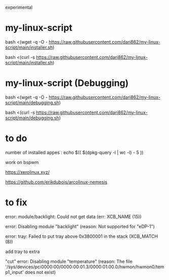 experimental

# my-linux-script

bash <(wget -q -O - https://raw.githubusercontent.com/dari862/my-linux-script/main/installer.sh)

bash <(curl -s https://raw.githubusercontent.com/dari862/my-linux-script/main/installer.sh)

# my-linux-script (Debugging)

bash <(wget -q -O - https://raw.githubusercontent.com/dari862/my-linux-script/main/debugging.sh)

bash <(curl -s https://raw.githubusercontent.com/dari862/my-linux-script/main/debugging.sh)

# to do

number of installed appes : echo $(( $(dpkg-query -l | wc -l) - 5 ))

work on bspwm

https://xerolinux.xyz/

https://github.com/erikdubois/arcolinux-nemesis

# to fix

error: module/backlight: Could not get data (err: XCB_NAME (15))

error: Disabling module "backlight" (reason: Not supported for "eDP-1")

error: tray: Failed to put tray above 0x3800001 in the stack (XCB_MATCH (8))

add tray to extra

"cut" error: Disabling module "temperature" (reason: The file '/sys/devices/pci0000:00/0000:00:01.3/0000:01:00.0/hwmon/hwmon0/temp1_input' does not exist)
